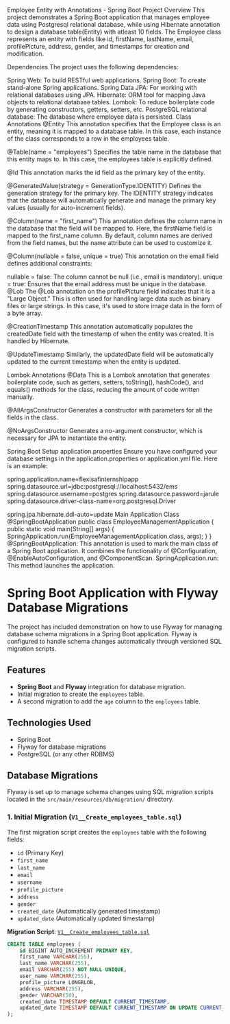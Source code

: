 Employee Entity with Annotations - Spring Boot Project
Overview
This project demonstrates a Spring Boot application that manages employee data using Postgresql relational database, while using Hibernate annotation to design a database table(Entity) with atleast 10 fields. The Employee class represents an entity with fields like id, firstName, lastName, email, profilePicture, address, gender, and timestamps for creation and modification.

Dependencies
The project uses the following dependencies:

Spring Web: To build RESTful web applications.
Spring Boot: To create stand-alone Spring applications.
Spring Data JPA: For working with relational databases using JPA.
Hibernate: ORM tool for mapping Java objects to relational database tables.
Lombok: To reduce boilerplate code by generating constructors, getters, setters, etc.
PostgreSQL relational database: The database where employee data is persisted.
Class Annotations
@Entity
This annotation specifies that the Employee class is an entity, meaning it is mapped to a database table. In this case, each instance of the class corresponds to a row in the employees table.

@Table(name = "employees")
Specifies the table name in the database that this entity maps to. In this case, the employees table is explicitly defined.

@Id
This annotation marks the id field as the primary key of the entity.

@GeneratedValue(strategy = GenerationType.IDENTITY)
Defines the generation strategy for the primary key. The IDENTITY strategy indicates that the database will automatically generate and manage the primary key values (usually for auto-increment fields).

@Column(name = "first_name")
This annotation defines the column name in the database that the field will be mapped to. Here, the firstName field is mapped to the first_name column. By default, column names are derived from the field names, but the name attribute can be used to customize it.

@Column(nullable = false, unique = true)
This annotation on the email field defines additional constraints:

nullable = false: The column cannot be null (i.e., email is mandatory).
unique = true: Ensures that the email address must be unique in the database.
@Lob
The @Lob annotation on the profilePicture field indicates that it is a "Large Object." This is often used for handling large data such as binary files or large strings. In this case, it's used to store image data in the form of a byte array.

@CreationTimestamp
This annotation automatically populates the createdDate field with the timestamp of when the entity was created. It is handled by Hibernate.

@UpdateTimestamp
Similarly, the updatedDate field will be automatically updated to the current timestamp when the entity is updated.

Lombok Annotations
@Data
This is a Lombok annotation that generates boilerplate code, such as getters, setters, toString(), hashCode(), and equals() methods for the class, reducing the amount of code written manually.

@AllArgsConstructor
Generates a constructor with parameters for all the fields in the class.

@NoArgsConstructor
Generates a no-argument constructor, which is necessary for JPA to instantiate the entity.

Spring Boot Setup
application.properties
Ensure you have configured your database settings in the application.properties or application.yml file. Here is an example:

spring.application.name=flexisafinternshipapp
spring.datasource.url=jdbc:postgresql://localhost:5432/ems
spring.datasource.username=postgres
spring.datasource.password=jarule
spring.datasource.driver-class-name=org.postgresql.Driver

spring.jpa.hibernate.ddl-auto=update
Main Application Class
@SpringBootApplication
public class EmployeeManagementApplication {
    public static void main(String[] args) {
        SpringApplication.run(EmployeeManagementApplication.class, args);
    }
}
@SpringBootApplication: This annotation is used to mark the main class of a Spring Boot application. It combines the functionality of @Configuration, @EnableAutoConfiguration, and @ComponentScan.
SpringApplication.run: This method launches the application.

# Spring Boot Application with Flyway Database Migrations

The project has included demonstration on how to use Flyway for managing database schema migrations in a Spring Boot application. Flyway is configured to handle schema changes automatically through versioned SQL migration scripts.

## Features
- **Spring Boot** and **Flyway** integration for database migration.
- Initial migration to create the `employees` table.
- A second migration to add the `age` column to the `employees` table.

## Technologies Used
- Spring Boot
- Flyway for database migrations
- PostgreSQL (or any other RDBMS)

## Database Migrations

Flyway is set up to manage schema changes using SQL migration scripts located in the `src/main/resources/db/migration/` directory.

### 1. Initial Migration (`V1__Create_employees_table.sql`)
The first migration script creates the `employees` table with the following fields:
- `id` (Primary Key)
- `first_name`
- `last_name`
- `email`
- `username`
- `profile_picture`
- `address`
- `gender`
- `created_date` (Automatically generated timestamp)
- `updated_date` (Automatically updated timestamp)

**Migration Script**: [`V1__Create_employees_table.sql`](src/main/resources/db/migration/V1__Create_employees_table.sql)

```sql
CREATE TABLE employees (
    id BIGINT AUTO_INCREMENT PRIMARY KEY,
    first_name VARCHAR(255),
    last_name VARCHAR(255),
    email VARCHAR(255) NOT NULL UNIQUE,
    user_name VARCHAR(255),
    profile_picture LONGBLOB,
    address VARCHAR(255),
    gender VARCHAR(50),
    created_date TIMESTAMP DEFAULT CURRENT_TIMESTAMP,
    updated_date TIMESTAMP DEFAULT CURRENT_TIMESTAMP ON UPDATE CURRENT_TIMESTAMP
);

